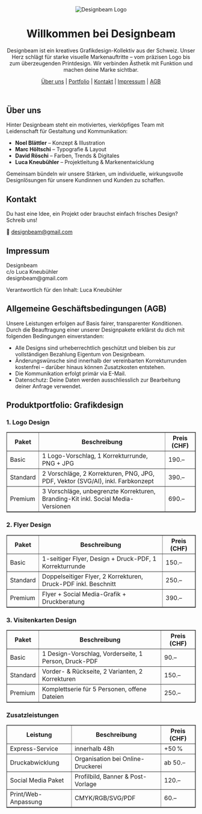 <!DOCTYPE html>
<html lang="de">
<head>
    <meta charset="UTF-8">
    <meta name="viewport" content="width=device-width, initial-scale=1.0">
    <title>Designbeam</title>
    <link rel="stylesheet" href="css/style.css">
</head>
<body>
    <header>
        <img src="assets/images/logo.png" alt="Designbeam Logo" style="max-height: 100px;">
        <h1>Willkommen bei Designbeam</h1>
        <p>Designbeam ist ein kreatives Grafikdesign-Kollektiv aus der Schweiz. Unser Herz schlägt für starke visuelle Markenauftritte – vom präzisen Logo bis zum überzeugenden Printdesign. Wir verbinden Ästhetik mit Funktion und machen deine Marke sichtbar.</p>
        <nav>
            <a href="ueber-uns.html">Über uns</a> |
            <a href="portfolio.html">Portfolio</a> |
            <a href="kontakt.html">Kontakt</a> |
            <a href="impressum.html">Impressum</a> |
            <a href="agb.html">AGB</a>
        </nav>
    </header>
</body>
</html>
<!DOCTYPE html>
<html lang="de">
<head><meta charset="UTF-8"><title>Über uns</title></head>
<body>
<h2>Über uns</h2>
<p>Hinter Designbeam steht ein motiviertes, vierköpfiges Team mit Leidenschaft für Gestaltung und Kommunikation:</p>
<ul>
  <li><strong>Noel Blättler</strong> – Konzept & Illustration</li>
  <li><strong>Marc Höltschi</strong> – Typografie & Layout</li>
  <li><strong>David Röschi</strong> – Farben, Trends & Digitales</li>
  <li><strong>Luca Kneubühler</strong> – Projektleitung & Markenentwicklung</li>
</ul>
<p>Gemeinsam bündeln wir unsere Stärken, um individuelle, wirkungsvolle Designlösungen für unsere Kundinnen und Kunden zu schaffen.</p>
</body>
</html>
<!DOCTYPE html>
<html lang="de">
<head><meta charset="UTF-8"><title>Kontakt</title></head>
<body>
<h2>Kontakt</h2>
<p>Du hast eine Idee, ein Projekt oder brauchst einfach frisches Design? Schreib uns!</p>
<p>📧 <a href="mailto:designbeam@gmail.com">designbeam@gmail.com</a></p>
</body>
</html>
<!DOCTYPE html>
<html lang="de">
<head><meta charset="UTF-8"><title>Impressum</title></head>
<body>
<h2>Impressum</h2>
<p>Designbeam<br>
c/o Luca Kneubühler<br>
designbeam@gmail.com</p>
<p>Verantwortlich für den Inhalt: Luca Kneubühler</p>
</body>
</html><!DOCTYPE html>
<html lang="de">
<head><meta charset="UTF-8"><title>AGB</title></head>
<body>
<h2>Allgemeine Geschäftsbedingungen (AGB)</h2>
<p>Unsere Leistungen erfolgen auf Basis fairer, transparenter Konditionen. Durch die Beauftragung einer unserer Designpakete erklärst du dich mit folgenden Bedingungen einverstanden:</p>
<ul>
  <li>Alle Designs sind urheberrechtlich geschützt und bleiben bis zur vollständigen Bezahlung Eigentum von Designbeam.</li>
  <li>Änderungswünsche sind innerhalb der vereinbarten Korrekturrunden kostenfrei – darüber hinaus können Zusatzkosten entstehen.</li>
  <li>Die Kommunikation erfolgt primär via E-Mail.</li>
  <li>Datenschutz: Deine Daten werden ausschliesslich zur Bearbeitung deiner Anfrage verwendet.</li>
</ul>
</body>
</html>
<!DOCTYPE html>
<html lang="de">
<head><meta charset="UTF-8"><title>Portfolio</title></head>
<body>
<h2>Produktportfolio: Grafikdesign</h2>
<h3>1. Logo Design</h3>
<table border="1"><tr><th>Paket</th><th>Beschreibung</th><th>Preis (CHF)</th></tr>
<tr><td>Basic</td><td>1 Logo-Vorschlag, 1 Korrekturrunde, PNG + JPG</td><td>190.–</td></tr>
<tr><td>Standard</td><td>2 Vorschläge, 2 Korrekturen, PNG, JPG, PDF, Vektor (SVG/AI), inkl. Farbkonzept</td><td>390.–</td></tr>
<tr><td>Premium</td><td>3 Vorschläge, unbegrenzte Korrekturen, Branding-Kit inkl. Social Media-Versionen</td><td>690.–</td></tr>
</table>

<h3>2. Flyer Design</h3>
<table border="1"><tr><th>Paket</th><th>Beschreibung</th><th>Preis (CHF)</th></tr>
<tr><td>Basic</td><td>1-seitiger Flyer, Design + Druck-PDF, 1 Korrekturrunde</td><td>150.–</td></tr>
<tr><td>Standard</td><td>Doppelseitiger Flyer, 2 Korrekturen, Druck-PDF inkl. Beschnitt</td><td>250.–</td></tr>
<tr><td>Premium</td><td>Flyer + Social Media-Grafik + Druckberatung</td><td>390.–</td></tr>
</table>

<h3>3. Visitenkarten Design</h3>
<table border="1"><tr><th>Paket</th><th>Beschreibung</th><th>Preis (CHF)</th></tr>
<tr><td>Basic</td><td>1 Design-Vorschlag, Vorderseite, 1 Person, Druck-PDF</td><td>90.–</td></tr>
<tr><td>Standard</td><td>Vorder- & Rückseite, 2 Varianten, 2 Korrekturen</td><td>150.–</td></tr>
<tr><td>Premium</td><td>Komplettserie für 5 Personen, offene Dateien</td><td>250.–</td></tr>
</table>

<h3>Zusatzleistungen</h3>
<table border="1"><tr><th>Leistung</th><th>Beschreibung</th><th>Preis (CHF)</th></tr>
<tr><td>Express-Service</td><td>innerhalb 48h</td><td>+50 %</td></tr>
<tr><td>Druckabwicklung</td><td>Organisation bei Online-Druckerei</td><td>ab 50.–</td></tr>
<tr><td>Social Media Paket</td><td>Profilbild, Banner & Post-Vorlage</td><td>120.–</td></tr>
<tr><td>Print/Web-Anpassung</td><td>CMYK/RGB/SVG/PDF</td><td>60.–</td></tr>
</table>
</body>
</html>